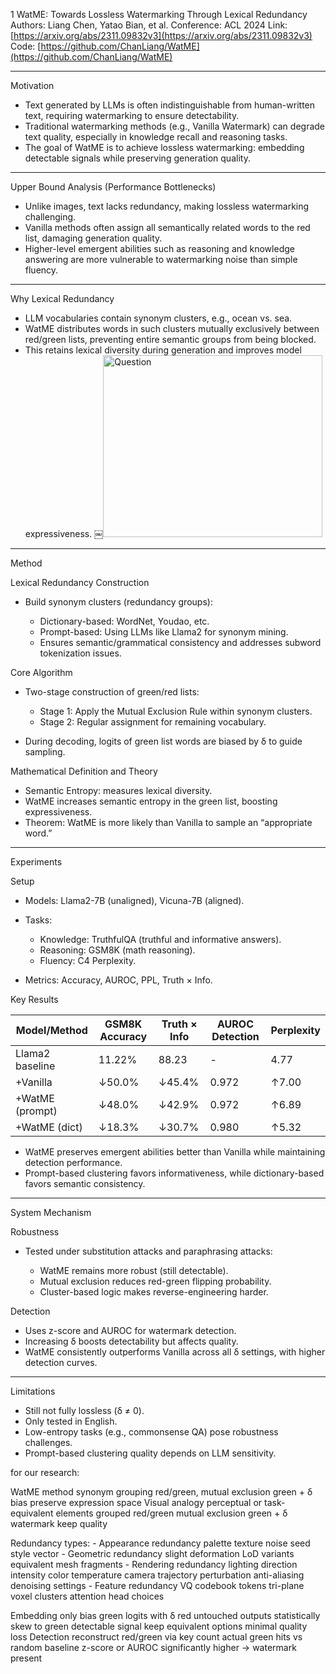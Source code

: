 1
WatME: Towards Lossless Watermarking Through Lexical Redundancy
Authors: Liang Chen, Yatao Bian, et al.
Conference: ACL 2024
Link: [https://arxiv.org/abs/2311.09832v3](https://arxiv.org/abs/2311.09832v3)
Code: [https://github.com/ChanLiang/WatME](https://github.com/ChanLiang/WatME)

---

Motivation

* Text generated by LLMs is often indistinguishable from human-written text, requiring watermarking to ensure detectability.
* Traditional watermarking methods (e.g., Vanilla Watermark) can degrade text quality, especially in knowledge recall and reasoning tasks.
* The goal of WatME is to achieve lossless watermarking: embedding detectable signals while preserving generation quality.

---

Upper Bound Analysis (Performance Bottlenecks)

* Unlike images, text lacks redundancy, making lossless watermarking challenging.
* Vanilla methods often assign all semantically related words to the red list, damaging generation quality.
* Higher-level emergent abilities such as reasoning and knowledge answering are more vulnerable to watermarking noise than simple fluency.

---

Why Lexical Redundancy

* LLM vocabularies contain synonym clusters, e.g., ocean vs. sea.
* WatME distributes words in such clusters mutually exclusively between red/green lists, preventing entire semantic groups from being blocked.
* This retains lexical diversity during generation and improves model expressiveness.
￼<img width="351" height="291" alt="Question" src="https://github.com/user-attachments/assets/84961368-4c72-4d11-9d18-8df6270fa3f2" />

---

Method

Lexical Redundancy Construction

* Build synonym clusters (redundancy groups):

  * Dictionary-based: WordNet, Youdao, etc.
  * Prompt-based: Using LLMs like Llama2 for synonym mining.
  * Ensures semantic/grammatical consistency and addresses subword tokenization issues.

Core Algorithm

* Two-stage construction of green/red lists:

  * Stage 1: Apply the Mutual Exclusion Rule within synonym clusters.
  * Stage 2: Regular assignment for remaining vocabulary.
* During decoding, logits of green list words are biased by δ to guide sampling.

Mathematical Definition and Theory

* Semantic Entropy: measures lexical diversity.
* WatME increases semantic entropy in the green list, boosting expressiveness.
* Theorem: WatME is more likely than Vanilla to sample an “appropriate word.”

---

Experiments

Setup

* Models: Llama2-7B (unaligned), Vicuna-7B (aligned).
* Tasks:

  * Knowledge: TruthfulQA (truthful and informative answers).
  * Reasoning: GSM8K (math reasoning).
  * Fluency: C4 Perplexity.
* Metrics: Accuracy, AUROC, PPL, Truth × Info.

Key Results

| Model/Method    | GSM8K Accuracy | Truth × Info | AUROC Detection | Perplexity |
| --------------- | -------------- | ------------ | --------------- | ---------- |
| Llama2 baseline | 11.22%         | 88.23        | -               | 4.77       |
| +Vanilla        | ↓50.0%         | ↓45.4%       | 0.972           | ↑7.00      |
| +WatME (prompt) | ↓48.0%         | ↓42.9%       | 0.972           | ↑6.89      |
| +WatME (dict)   | ↓18.3%         | ↓30.7%       | 0.980           | ↑5.32      |

* WatME preserves emergent abilities better than Vanilla while maintaining detection performance.
* Prompt-based clustering favors informativeness, while dictionary-based favors semantic consistency.

---

System Mechanism

Robustness

* Tested under substitution attacks and paraphrasing attacks:

  * WatME remains more robust (still detectable).
  * Mutual exclusion reduces red-green flipping probability.
  * Cluster-based logic makes reverse-engineering harder.

Detection

* Uses z-score and AUROC for watermark detection.
* Increasing δ boosts detectability but affects quality.
* WatME consistently outperforms Vanilla across all δ settings, with higher detection curves.

---

Limitations

* Still not fully lossless (δ ≠ 0).
* Only tested in English.
* Low-entropy tasks (e.g., commonsense QA) pose robustness challenges.
* Prompt-based clustering quality depends on LLM sensitivity.

for our research:

WatME method synonym grouping red/green, mutual exclusion green + δ bias preserve expression space Visual analogy perceptual or task-equivalent elements grouped red/green mutual exclusion green + δ watermark keep quality

Redundancy types: - Appearance redundancy palette texture noise seed style vector - Geometric redundancy slight deformation LoD variants equivalent mesh fragments - Rendering redundancy lighting direction intensity color temperature camera trajectory perturbation anti-aliasing denoising settings - Feature redundancy VQ codebook tokens tri-plane voxel clusters attention head choices

Embedding only bias green logits with δ red untouched outputs statistically skew to green detectable signal keep equivalent options minimal quality loss
Detection reconstruct red/green via key count actual green hits vs random baseline z-score or AUROC significantly higher → watermark present

